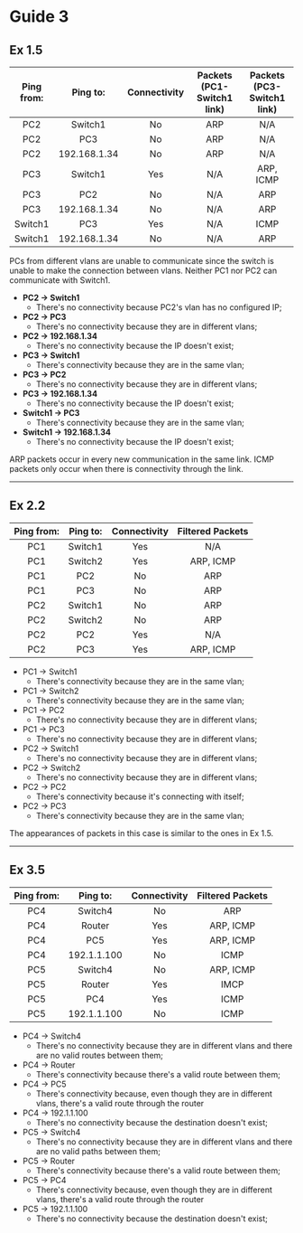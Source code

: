 # Guide 3

## Ex 1.5

|Ping from:|Ping to:|Connectivity|Packets (PC1-Switch1 link)|Packets (PC3-Switch1 link)|
|:-------:|:------------:|:---:|:----:|:---------:|
| PC2     | Switch1      | No  | ARP  | N/A       |
| PC2     | PC3          | No  | ARP  | N/A       |
| PC2     | 192.168.1.34 | No  | ARP  | N/A       |
| PC3     | Switch1      | Yes | N/A  | ARP, ICMP |
| PC3     | PC2          | No  | N/A  | ARP       |
| PC3     | 192.168.1.34 | No  | N/A  | ARP       |
| Switch1 | PC3          | Yes | N/A  | ICMP      |
| Switch1 | 192.168.1.34 | No  | N/A  | ARP       |

PCs from different vlans are unable to communicate since the switch is unable to make the connection between vlans. Neither PC1 nor PC2 can communicate with Switch1.

- **PC2 → Switch1**
	- There's no connectivity because PC2's vlan has no configured IP;
- **PC2 → PC3**
	- There's no connectivity because they are in different vlans;
- **PC2 → 192.168.1.34**
	- There's no connectivity because the IP doesn't exist;
- **PC3 → Switch1**
	- There's connectivity because they are in the same vlan;
- **PC3 → PC2**
	- There's no connectivity because they are in different vlans;
- **PC3 → 192.168.1.34**
	- There's no connectivity because the IP doesn't exist;
- **Switch1 → PC3**
	- There's connectivity because they are in the same vlan;
- **Switch1 → 192.168.1.34**
	- There's no connectivity because the IP doesn't exist;

ARP packets occur in every new communication in the same link. ICMP packets only occur when there is connectivity through the link.

---

## Ex 2.2

|Ping from:|Ping to: |Connectivity|Filtered Packets|
|:--------:|:-------:|:----------:|:--------------:|
| PC1      | Switch1 | Yes        | N/A            |
| PC1      | Switch2 | Yes        | ARP, ICMP      |
| PC1      | PC2     | No         | ARP            |
| PC1      | PC3     | No         | ARP            |
| PC2      | Switch1 | No         | ARP            |
| PC2      | Switch2 | No         | ARP            |
| PC2      | PC2     | Yes        | N/A            |
| PC2      | PC3     | Yes        | ARP, ICMP      |

- PC1 → Switch1
	- There's connectivity because they are in the same vlan;
- PC1 → Switch2
	- There's connectivity because they are in the same vlan;
- PC1 → PC2
	- There's no connectivity because they are in different vlans;
- PC1 → PC3
	- There's no connectivity because they are in different vlans;
- PC2 → Switch1
	- There's no connectivity because they are in different vlans;
- PC2 → Switch2
	- There's no connectivity because they are in different vlans;
- PC2 → PC2
	- There's connectivity because it's connecting with itself;
- PC2 → PC3
	- There's connectivity because they are in the same vlan;

The appearances of packets in this case is similar to the ones in Ex 1.5.

---

## Ex 3.5

|Ping from:|Ping to:     |Connectivity|Filtered Packets|
|:--------:|:-----------:|:----------:|:---------:|
| PC4      | Switch4     | No         | ARP       |
| PC4      | Router      | Yes        | ARP, ICMP |
| PC4      | PC5         | Yes        | ARP, ICMP |
| PC4      | 192.1.1.100 | No         | ICMP      |
| PC5      | Switch4     | No         | ARP, ICMP |
| PC5      | Router      | Yes        | IMCP      |
| PC5      | PC4         | Yes        | ICMP      |
| PC5      | 192.1.1.100 | No         | ICMP      |

- PC4 → Switch4
	- There's no connectivity because they are in different vlans and there are no valid routes between them;
- PC4 → Router
	- There's connectivity because there's a valid route between them;
- PC4 → PC5
	- There's connectivity because, even though they are in different vlans, there's a valid route through the router
- PC4 → 192.1.1.100
	- There's no connectivity because the destination doesn't exist;
- PC5 → Switch4
	- There's no connectivity because they are in different vlans and there are no valid paths between them;
- PC5 → Router
	- There's connectivity because there's a valid route between them;
- PC5 → PC4
	- There's connectivity because, even though they are in different vlans, there's a valid route through the router
- PC5 → 192.1.1.100
	- There's no connectivity because the destination doesn't exist;